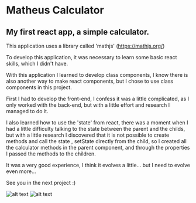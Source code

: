 # Matheus Calculator

## My first react app, a simple calculator.

This application uses a library called 'mathjs' (https://mathjs.org/)

To develop this application, it was necessary to learn some basic react skills, which I didn't have.

With this application I learned to develop class components, I know there is also another way to make react components, but I chose to use class components in this project.

First I had to develop the front-end, I confess it was a little complicated, as I only worked with the back-end, but with a little effort and research I managed to do it.

I also learned how to use the 'state' from react, there was a moment when I had a little difficulty talking to the state between the parent and the childs, but with a little research I discovered that it is not possible to create methods and call the state , setState directly from the child, so I created all the calculator methods in the parent component, and through the properties I passed the methods to the children.

It was a very good experience, I think it evolves a little... but I need to evolve even more...


See you in the next project :)

![alt text](https://github.com/[username]/[reponame]/blob/[branch]/prints/Screenshot_1.png?raw=true)
![alt text](https://github.com/[username]/[reponame]/blob/[branch]/prints/running.gif?raw=true)